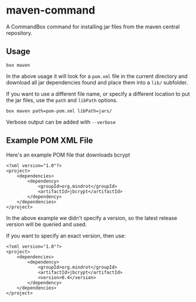 # maven-command

A CommandBox command for installing jar files from the maven central repository.

## Usage

	box maven

In the above usage it will look for a `pom.xml` file in the current directory and download all jar dependencies found and place them into a `lib/` subfolder.

If you want to use a different file name, or specify a different location to put the jar files, use the `path` and `libPath` options.

	box maven path=pom-pom.xml libPath=jars/

Verbose output can be added with `--verbose`

## Example POM XML File

Here's an example POM file that downloads bcrypt

	<?xml version="1.0"?>
	<project>
		<dependencies>
			<dependency>
			    <groupId>org.mindrot</groupId>
			    <artifactId>jbcrypt</artifactId>
			</dependency>
		</dependencies>
	</project>

In the above example we didn't specify a version, so the latest release version will be queried and used.

If you want to specify an exact version, then use:

	<?xml version="1.0"?>
	<project>
		<dependencies>
			<dependency>
			    <groupId>org.mindrot</groupId>
			    <artifactId>jbcrypt</artifactId>
			    <version>0.4</version>
			</dependency>
		</dependencies>
	</project>

